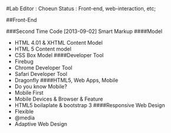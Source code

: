 #Lab
Editor : Choeun
Status : Front-end, web-interaction, etc;

##Front-End

###Second Time Code [2013-09-02]
Smart Markup
####Model
- HTML 4.01 & XHTML Content Model
- HTML 5 Content model
- CSS Box Model
####Developer Tool
- Firebug
- Chrome Developer Tool
- Safari Developer Tool
- Dragonfly
####HTML5, Web Apps, Mobile
- Do you know Mobile?
- Mobile First
- Mobile Devices & Browser & Feature
- HTML5 boilaplate & bootstrap 3
####Responsive Web Design
- Flexible
- @media
- Adaptive Web Design
